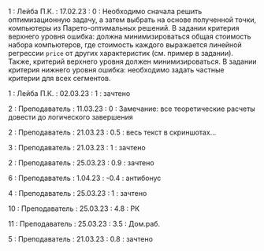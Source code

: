 1 : Лейба П.К. : 17.02.23 : 0 : Необходимо сначала решить оптимизационную задачу, а затем выбрать на основе полученной точки, компьютеры из Парето-оптимальных решений. В задании критерия верхнего уровня ошибка: должна минимизироваться общая стоимость набора компьютеров, где стоимость каждого выражается линейной регрессии `price` от других характеристик (см. пример в задании). Также, критерий верхнего уровня должен минимизироваться. В задании критерия нижнего уровня ошибка: необходимо задать частные критерии для всех сегментов.

1 : Лейба П.К. : 02.03.23 : 1 : зачтено

2 : Преподаватель : 11.03.23 : 0 : Замечание: все теоретические расчеты довести до логического завершения

2 : Преподаватель : 21.03.23 : 0.5 : весь текст в скриншотах...

3 : Преподаватель : 21.03.23 : 1 : зачтено

2 : Преподаватель : 25.03.23 : 0.9 : зачтено

6 : Преподаватель : 1.04.23 : -0.4 : антибонус

4 : Преподаватель : 25.03.23 : 1 : зачтено

10 : Преподаватель : 25.03.23 : 4.8 : РК

11 : Преподаватель : 25.03.23 : 3.5 : Дом.раб.

5 : Преподаватель : 21.03.23 : 0.8 : зачтено

